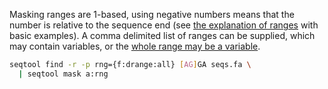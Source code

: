 Masking ranges are 1-based, using negative numbers means that the number is
relative to the sequence end (see [the explanation of ranges](ranges)
with basic examples).
A comma delimited list of ranges can be supplied, which may contain
variables, or the [whole range may be a variable](find#variables).

```bash
seqtool find -r -p rng={f:drange:all} [AG]GA seqs.fa \
  | seqtool mask a:rng
```

